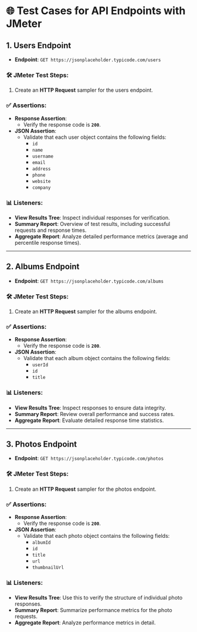 # 🌐 Test Cases for API Endpoints with JMeter

## 1. Users Endpoint
- **Endpoint**: `GET https://jsonplaceholder.typicode.com/users`

### 🛠️ JMeter Test Steps:
1. Create an **HTTP Request** sampler for the users endpoint.

### ✅ Assertions:
- **Response Assertion**: 
  - Verify the response code is **`200`**.
- **JSON Assertion**: 
  - Validate that each user object contains the following fields:
    - `id`
    - `name`
    - `username`
    - `email`
    - `address`
    - `phone`
    - `website`
    - `company`

### 📊 Listeners:
- **View Results Tree**: Inspect individual responses for verification.
- **Summary Report**: Overview of test results, including successful requests and response times.
- **Aggregate Report**: Analyze detailed performance metrics (average and percentile response times).

---

## 2. Albums Endpoint
- **Endpoint**: `GET https://jsonplaceholder.typicode.com/albums`

### 🛠️ JMeter Test Steps:
1. Create an **HTTP Request** sampler for the albums endpoint.

### ✅ Assertions:
- **Response Assertion**: 
  - Verify the response code is **`200`**.
- **JSON Assertion**: 
  - Validate that each album object contains the following fields:
    - `userId`
    - `id`
    - `title`

### 📊 Listeners:
- **View Results Tree**: Inspect responses to ensure data integrity.
- **Summary Report**: Review overall performance and success rates.
- **Aggregate Report**: Evaluate detailed response time statistics.

---

## 3. Photos Endpoint
- **Endpoint**: `GET https://jsonplaceholder.typicode.com/photos`

### 🛠️ JMeter Test Steps:
1. Create an **HTTP Request** sampler for the photos endpoint.

### ✅ Assertions:
- **Response Assertion**: 
  - Verify the response code is **`200`**.
- **JSON Assertion**: 
  - Validate that each photo object contains the following fields:
    - `albumId`
    - `id`
    - `title`
    - `url`
    - `thumbnailUrl`

### 📊 Listeners:
- **View Results Tree**: Use this to verify the structure of individual photo responses.
- **Summary Report**: Summarize performance metrics for the photo requests.
- **Aggregate Report**: Analyze performance metrics in detail.
